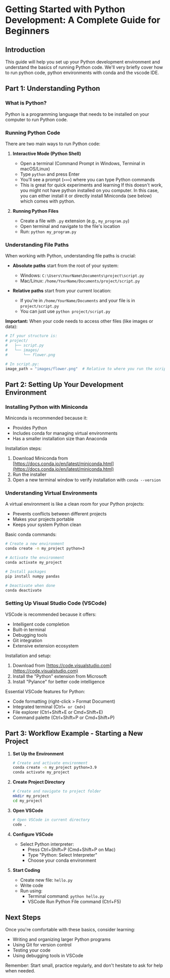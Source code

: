 # Getting Started with Python Development: A Complete Guide for Beginners

## Introduction

This guide will help you set up your Python development environment and understand the basics of running Python code. We'll very briefly cover how to run python code, python environments with conda and the vscode IDE.

## Part 1: Understanding Python

### What is Python?

Python is a programming language that needs to be installed on your computer to run Python code.

### Running Python Code

There are two main ways to run Python code:

1. **Interactive Mode (Python Shell)**
   - Open a terminal (Command Prompt in Windows, Terminal in macOS/Linux)
   - Type `python` and press Enter
   - You'll see a prompt (`>>>`) where you can type Python commands
   - This is great for quick experiments and learning
   If this doesn't work, you might not have python installed on you computer. In this case, you can either install it or directly install Miniconda (see below) which comes with python.

2. **Running Python Files**
   - Create a file with `.py` extension (e.g., `my_program.py`)
   - Open terminal and navigate to the file's location
   - Run: `python my_program.py`

### Understanding File Paths

When working with Python, understanding file paths is crucial:

- **Absolute paths** start from the root of your system:
  - Windows: `C:\Users\YourName\Documents\project\script.py`
  - Mac/Linux: `/home/YourName/Documents/project/script.py`

- **Relative paths** start from your current location:
  - If you're in `/home/YourName/Documents` and your file is in `project/script.py`
  - You can just use `python project/script.py`

**Important:** When your code needs to access other files (like images or data):
```python
# If your structure is:
# project/
#   ├── script.py
#   └── images/
#       └── flower.png

# In script.py:
image_path = "images/flower.png"  # Relative to where you run the script
```

## Part 2: Setting Up Your Development Environment

### Installing Python with Miniconda

Miniconda is recommended because it:
- Provides Python
- Includes conda for managing virtual environments
- Has a smaller installation size than Anaconda

Installation steps:
1. Download Miniconda from [https://docs.conda.io/en/latest/miniconda.html](https://docs.conda.io/en/latest/miniconda.html)
2. Run the installer
3. Open a new terminal window to verify installation with `conda --version`

### Understanding Virtual Environments

A virtual environment is like a clean room for your Python projects:
- Prevents conflicts between different projects
- Makes your projects portable
- Keeps your system Python clean

Basic conda commands:
```bash
# Create a new environment
conda create -n my_project python=3

# Activate the environment
conda activate my_project

# Install packages
pip install numpy pandas

# Deactivate when done
conda deactivate
```

### Setting Up Visual Studio Code (VSCode)

VSCode is recommended because it offers:
- Intelligent code completion
- Built-in terminal
- Debugging tools
- Git integration
- Extensive extension ecosystem

Installation and setup:
1. Download from [https://code.visualstudio.com](https://code.visualstudio.com)
2. Install the "Python" extension from Microsoft
3. Install "Pylance" for better code intelligence

Essential VSCode features for Python:
- Code formatting (right-click > Format Document)
- Integrated terminal (Ctrl+` or Cmd+`)
- File explorer (Ctrl+Shift+E or Cmd+Shift+E)
- Command palette (Ctrl+Shift+P or Cmd+Shift+P)

## Part 3: Workflow Example - Starting a New Project

1. **Set Up the Environment**
   ```bash
   # Create and activate environment
   conda create -n my_project python=3.9
   conda activate my_project
   ```

2. **Create Project Directory**
   ```bash
   # Create and navigate to project folder
   mkdir my_project
   cd my_project
   ```

3. **Open VSCode**
   ```bash
   # Open VSCode in current directory
   code .
   ```

4. **Configure VSCode**
   - Select Python interpreter:
     - Press Ctrl+Shift+P (Cmd+Shift+P on Mac)
     - Type "Python: Select Interpreter"
     - Choose your conda environment

5. **Start Coding**
   - Create new file: `hello.py`
   - Write code
   - Run using:
     - Terminal command: `python hello.py`
     - VSCode Run Python File command (Ctrl+F5)

## Next Steps

Once you're comfortable with these basics, consider learning:
- Writing and organizing larger Python programs
- Using Git for version control
- Testing your code
- Using debugging tools in VSCode

Remember: Start small, practice regularly, and don't hesitate to ask for help when needed.
